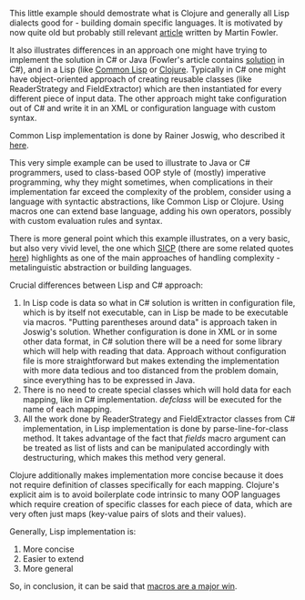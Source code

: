 This little example should demostrate what is Clojure and generally all Lisp dialects good for - building domain specific languages. It is motivated by now quite old but probably still relevant [article](https://martinfowler.com/articles/languageWorkbench.html) written by Martin Fowler.

It also illustrates differences in an approach one might have trying to implement the solution in C# or Java (Fowler's article contains [solution](https://github.com/lyssphacker/what-is-lisp-good-for-example/blob/master/c-sharp-solution/Example.cs) in C#), and in a Lisp (like [Common Lisp](../common-lisp-solution/example.lisp) or [Clojure](../clojure-example/src/example.clj). Typically in C# one might have object-oriented approach of creating reusable classes (like ReaderStrategy and FieldExtractor) which are then instantiated for every different piece of input data. The other approach might take configuration out of C# and write it in an XML or configuration language with custom syntax.

Common Lisp implementation is done by Rainer Joswig, who described it [here](https://vimeo.com/77280671).

This very simple example can be used to illustrate to Java or C# programmers, used to class-based OOP style of (mostly) imperative programming, why they might sometimes, when complications in their implementation far exceed the complexity of the problem, consider using a language with syntactic abstractions, like Common Lisp or Clojure. Using macros one can extend base language, adding his own operators, possibly with custom evaluation rules and syntax.

There is more general point which this example illustrates, on a very basic, but also very vivid level, the one which [SICP](https://mitpress.mit.edu/sicp/) (there are some related quotes [here](https://github.com/lyssphacker/quotes/blob/master/creating-languages.md)) highlights as one of the main approaches of handling complexity - metalinguistic abstraction or building languages.

Crucial differences between Lisp and C# approach:
1. In Lisp code is data so what in C# solution is written in configuration file, which is by itself not executable, can in Lisp be made to be executable via macros. "Putting parentheses around data" is approach taken in Joswig's solution. Whether configuration is done in XML or in some other data format, in C# solution there will be a need for some library which will help with reading that data. Approach without configuration file is more straightforward but makes extending the implementation with more data tedious and too distanced from the problem domain, since everything has to be expressed in Java.
2. There is no need to create special classes which will hold data for each mapping, like in C# implementation. *defclass* will be executed for the name of each mapping.
3. All the work done by ReaderStrategy and FieldExtractor classes from C# implementation, in Lisp implementation is done by parse-line-for-class method. It takes advantage of the fact that *fields* macro argument can be treated as list of lists and can be manipulated accordingly with destructuring, which makes this method very general.

Clojure additionally makes implementation more concise because it does not require definition of classes specifically for each mapping. Clojure's explicit aim is to avoid boilerplate code intrinsic to many OOP languages which require creation of specific classes for each piece of data, which are very often just maps (key-value pairs of slots and their values).


Generally, Lisp implementation is:
1. More concise
2. Easier to extend
3. More general

So, in conclusion, it can be said that [macros are a major win](https://github.com/lyssphacker/quotes/blob/master/macros-are-a-win.md).
